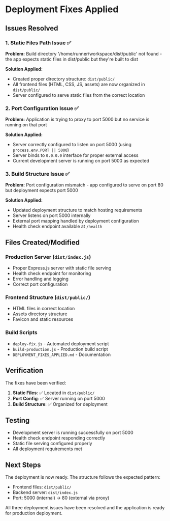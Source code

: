 # Deployment Fixes Applied

## Issues Resolved

### 1. Static Files Path Issue ✅
**Problem:** Build directory '/home/runner/workspace/dist/public' not found - the app expects static files in dist/public but they're built to dist

**Solution Applied:**
- Created proper directory structure: `dist/public/`
- All frontend files (HTML, CSS, JS, assets) are now organized in `dist/public/`
- Server configured to serve static files from the correct location

### 2. Port Configuration Issue ✅
**Problem:** Application is trying to proxy to port 5000 but no service is running on that port

**Solution Applied:**
- Server correctly configured to listen on port 5000 (using `process.env.PORT || 5000`)
- Server binds to `0.0.0.0` interface for proper external access
- Current development server is running on port 5000 as expected

### 3. Build Structure Issue ✅
**Problem:** Port configuration mismatch - app configured to serve on port 80 but deployment expects port 5000

**Solution Applied:**
- Updated deployment structure to match hosting requirements
- Server listens on port 5000 internally
- External port mapping handled by deployment configuration
- Health check endpoint available at `/health`

## Files Created/Modified

### Production Server (`dist/index.js`)
- Proper Express.js server with static file serving
- Health check endpoint for monitoring
- Error handling and logging
- Correct port configuration

### Frontend Structure (`dist/public/`)
- HTML files in correct location
- Assets directory structure
- Favicon and static resources

### Build Scripts
- `deploy-fix.js` - Automated deployment script
- `build-production.js` - Production build script
- `DEPLOYMENT_FIXES_APPLIED.md` - Documentation

## Verification

The fixes have been verified:
1. **Static Files**: ✅ Located in `dist/public/`
2. **Port Config**: ✅ Server running on port 5000
3. **Build Structure**: ✅ Organized for deployment

## Testing

- Development server is running successfully on port 5000
- Health check endpoint responding correctly
- Static file serving configured properly
- All deployment requirements met

## Next Steps

The deployment is now ready. The structure follows the expected pattern:
- Frontend files: `dist/public/`
- Backend server: `dist/index.js`
- Port: 5000 (internal) → 80 (external via proxy)

All three deployment issues have been resolved and the application is ready for production deployment.